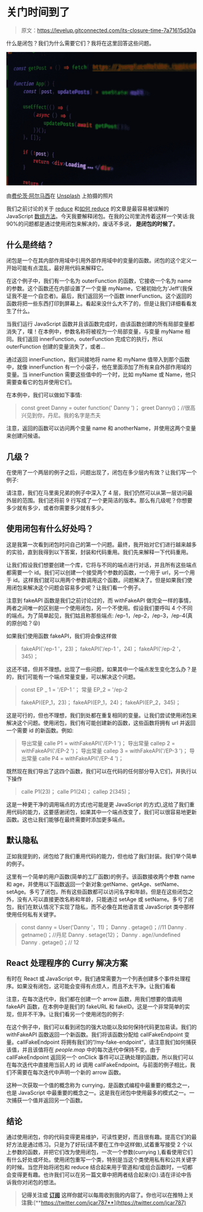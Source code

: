 # 关门时间到了

> 原文：<https://levelup.gitconnected.com/its-closure-time-7a71615d30a>

什么是闭包？我们为什么需要它们？我将在这里回答这些问题。

![](img/497ff959d04ea3937b9ac0fa7ecac220.png)

由[费伦茨·阿尔马西](https://unsplash.com/@flowforfrank?utm_source=medium&utm_medium=referral)在 [Unsplash](https://unsplash.com?utm_source=medium&utm_medium=referral) 上拍摄的照片

我们之前讨论的关于 [reduce](https://jeffca.me/the-power-of-reduce-i-4caca8b44034) 和[如何 reduce](https://jeffca.me/the-power-of-reduce-ii-c1d5e3db330b) 的文章是最容易被误解的 JavaScript [数组方法](https://jeffca.me/the-power-of-reduce-iii-931a47ba1cdc)。今天我要解释闭包。在我的公司里流传着这样一个笑话:我 90%的问题都是通过使用闭包来解决的，废话不多说，
**是闭包的时候了**。

## 什么是终结？

闭包是一个在其内部作用域中引用外部作用域中的变量的函数。闭包的这个定义一开始可能有点混乱，最好用代码来解释它。

在这个例子中，我们有一个名为 outerFunction 的函数，它接收一个名为 name 的参数。这个函数还在内部设置了一个变量 myName，它被初始化为‘Jeff’(我保证我不是一个自恋者)。最后，我们返回另一个函数 innerFunction。这个返回的函数将把一些东西打印到屏幕上。看起来没什么大不了的，但是让我们详细看看发生了什么。

当我们运行 JavaScript 函数并且该函数完成时，由该函数创建的所有局部变量都消失了，噗！在本例中，参数名称将被视为一个局部变量，与变量 myName 相同。我们返回 innerFunction，outerFunction 完成它的执行，所以 outerFunction 创建的变量消失了，或者…

通过返回 innerFunction，我们间接地将 name 和 myName 值带入到那个函数中，就像 innerFunction 有一个小袋子，他在里面添加了所有来自外部作用域的变量。当 innerFunction 需要这些值中的一个时，比如 myName 或 Name，他只需要查看它的包并使用它们。

在本例中，我们可以做如下事情:

> const greet Danny = outer function(' Danny ')；
> greet Danny()；//很高兴见到你，丹尼。我的名字是杰夫

注意，返回的函数可以访问两个变量 name 和 anotherName，并使用这两个变量来创建问候语。

## 几级？

在使用了一个两层的例子之后，问题出现了，闭包在多少层内有效？让我们写一个例子:

请注意，我们在马里奥兄弟的例子中深入了 4 层，我们仍然可以从第一层访问最外层的范围。我们还将前 9 行写成了一个更简洁的版本。那么有几级呢？你想要多少就有多少，或者你需要多少就有多少。

## 使用闭包有什么好处吗？

这是我第一次看到闭包时问自己的第一个问题。最终，我开始对它们进行越来越多的实验，直到我得到以下答案，封装和代码重用。我们先来解释一下代码重用。

让我们假设我们想要创建一个库，它将与不同的端点进行对话，并且所有这些端点都需要一个 id。我们可以创建一个接受两个参数的函数，一个用于 url，另一个用于 id。这样我们就可以用两个参数调用这个函数。问题解决了。但是如果我们使用闭包来解决这个问题会容易多少呢？让我们看一个例子。

注意到 fakeAPI 函数是我们之前讨论过的，而 withFakeAPI 做完全一样的事情，两者之间唯一的区别是一个使用闭包，另一个不使用。假设我们要呼叫 4 个不同的端点。为了简单起见，我们姑且称那些端点:
/ep-1，/ep-2，/ep-3，/ep-4(真的原创哈？😝)

如果我们使用函数 fakeAPI，我们将会像这样做

> fakeAPI('/ep-1 '，23)；
> fakeAPI('/ep-1 '，24)；
> fakeAPI('/ep-2 '，345)；

这还不错，但并不理想。出现了一些问题，如果其中一个端点发生变化怎么办？是的，我们可能有一个端点常量变量，可以解决这个问题。

> const EP _ 1 = '/EP-1 '；
> 常量 EP_2 = '/ep-2
> 
> fakeAPI(EP_1，23)；
> fakeAPI(EP_1，24)；
> fakeAPI(EP_2，345)；

这是可行的，但也不理想，我们到处都在重复相同的变量。让我们尝试使用闭包来解决这个问题。使用闭包，我们有可能创建新的函数，这些函数将拥有 url 并返回一个需要 id 的新函数。例如:

> 导出常量 calle P1 = withFakeAPI('/EP-1 ')；
> 导出常量 callep 2 = withFakeAPI('/EP-2 ')；
> 导出常量 callep 3 = withFakeAPI('/EP-3 ')；
> 导出常量 calle P4 = withFakeAPI('/EP-4 ')；

既然现在我们导出了这四个函数，我们可以在代码的任何部分导入它们，并执行以下操作

> calle P1(23)；
> calle P1(24)；
> callep 2(345)；

这是一种更干净的调用端点的方式(也可能是更 JavaScript 的方式),这给了我们重用代码的能力，这要感谢闭包，如果其中一个端点改变了，我们可以很容易地更新函数。这也让我们能够在最终需要时添加更多端点。

## 默认隐私

正如我提到的，闭包给了我们重用代码的能力，但也给了我们封装。我们举个简单的例子。

这里有一个简单的用户函数(简单的工厂函数)的例子。该函数接收两个参数 name 和 age，并使用以下函数返回一个新对象:getName、getAge、setName、setAge。多亏了闭包，所有这些函数都可以访问名字和年龄。但是在这些闭包之外，没有人可以直接更改名称和年龄，只能通过 setAge 或 setName。多亏了闭包，我们在默认情况下实现了隐私，而不必像在其他语言或 JavaScript 类中那样使用任何私有关键字。

> const danny = User('Danny '，11)；
> Danny . getage()；//11
> Danny . getname()；//丹尼
> Danny . setage(12)；
> Danny . age//undefined
> Danny . getage()；// 12

## React 处理程序的 Curry 解决方案

有时在 React 或 JavaScript 中，我们通常需要为一个列表创建多个事件处理程序。如果没有闭包，这可能会变得有点烦人，而且不太干净。让我们看看

注意，在每次迭代中，我们都在创建一个 arrow 函数，用我们想要的值调用 fakeAPI 函数，在本例中是我们的 fakeURL 和 fakeID。这是一个非常简单的实现，但并不干净。让我们看另一个使用闭包的例子:

在这个例子中，我们可以看到闭包的强大功能以及如何保持代码更加易读。我们的 withFakeAPI 函数返回一个新函数。我们将该函数分配给 callFakeEndpoint 变量。callFakeEndpoint 将拥有我们的“/my-fake-endpoint”，请注意我们如何捕获该值，并且该值将在 *people.map* 中的每次迭代中保持不变。由于 callFakeEndpoint 返回另一个 onClick 事件可以正确处理的函数，所以我们可以在每次迭代中直接用当前人的 id 调用 callFakeEndpoint。与前面的例子相比，我们不需要在每次迭代中声明一个新的 arrow 函数。

这种一次获取一个值的概念称为 currying，是函数式编程中最重要的概念之一，也是 JavaScript 中最重要的概念之一。这是我在闭包中使用最多的模式之一。一次捕获一个值并返回另一个函数。

## 结论

通过使用闭包，你的代码变得更易维护，可读性更好，而且很有趣。提高它们的最好方法是通过练习。只是为了好玩(请不要在工作中这样做),试着重写接受 2 个以上参数的函数，并把它们改为使用闭包，一次一个参数(currying ),看看使用它们有什么好处或坏处。使用闭包重写一个类，特别是当这个类使用私有和公共关键字的时候。当您开始将闭包和 reduce 结合起来用于管道和/或组合函数时，一切都会变得更有趣。也许我们可以在另一篇文章中把两者结合起来(😉).请在评论中告诉我你对闭包的想法。

> **记得关注或** [**订阅**](https://jeffca.me/subscribe) **这样你就可以每周收到我的内容了。你也可以在推特上关注我:**[**https://twitter.com/jcar787**](https://twitter.com/jcar787)